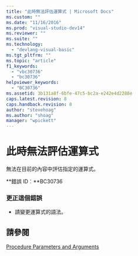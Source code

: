 ```yaml
---
title: "此時無法評估運算式 | Microsoft Docs"
ms.custom: ""
ms.date: "11/16/2016"
ms.prod: "visual-studio-dev14"
ms.reviewer: ""
ms.suite: ""
ms.technology: 
  - "devlang-visual-basic"
ms.tgt_pltfrm: ""
ms.topic: "article"
f1_keywords: 
  - "vbc30736"
  - "bc30736"
helpviewer_keywords: 
  - "BC30736"
ms.assetid: 3b131a8f-6bfe-47c5-bc2a-e242e4d2288e
caps.latest.revision: 8
caps.handback.revision: 8
author: "stevehoag"
ms.author: "shoag"
manager: "wpickett"
---
```

# 此時無法評估運算式
無法在目前的內容中評估指定的運算式。  
  
 **錯誤 ID︰**BC30736  
  
### 更正這個錯誤  
  
-   請變更運算式的語法。  
  
## 請參閱  
 [Procedure Parameters and Arguments](/dotnet/visual-basic/programming-guide/language-features/procedures/procedure-parameters-and-arguments)